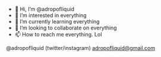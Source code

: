 - 👋 Hi, I’m @adropofliquid
- 👀 I’m interested in everything
- 🌱 I’m currently learning everything
- 💞️ I’m looking to collaborate on everything
- 📫 How to reach me everything. Lol

@adropofliquid (twitter/instagram)
adropofliquid@gmail.com



<!---
adropofliquid/adropofliquid is a ✨ special ✨ repository because its `README.md` (this file) appears on your GitHub profile.
You can click the Preview link to take a look at your changes.
--->
